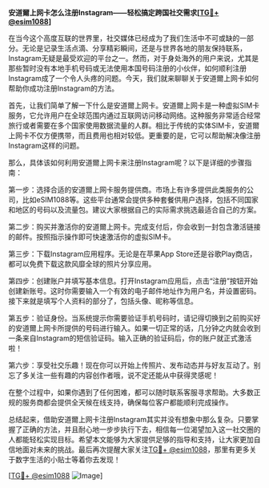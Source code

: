 **安道爾上网卡怎么注册Instagram——轻松搞定跨国社交需求[[TG💪+ @esim1088](https://t.me/s/esim1088)]**

在当今这个高度互联的世界里，社交媒体已经成为了我们生活中不可或缺的一部分。无论是记录生活点滴、分享精彩瞬间，还是与世界各地的朋友保持联系，Instagram无疑是最受欢迎的平台之一。然而，对于身处海外的用户来说，尤其是那些暂时没有本地手机号码或无法使用本国号码注册的小伙伴，如何顺利注册Instagram成了一个令人头疼的问题。今天，我们就来聊聊关于安道爾上网卡如何帮助你成功注册Instagram的方法。

首先，让我们简单了解一下什么是安道爾上网卡。安道爾上网卡是一种虚拟SIM卡服务，它允许用户在全球范围内通过互联网访问移动网络。这种服务非常适合经常旅行或者需要在多个国家使用数据流量的人群。相比于传统的实体SIM卡，安道爾上网卡不仅方便携带，而且费用也相对较低。更重要的是，它可以帮助解决像注册Instagram这样的问题。

那么，具体该如何利用安道爾上网卡来注册Instagram呢？以下是详细的步骤指南：

第一步：选择合适的安道爾上网卡服务提供商。市场上有许多提供此类服务的公司，比如eSIM1088等。这些平台通常会提供多种套餐供用户选择，包括不同国家和地区的号码以及流量包。建议大家根据自己的实际需求挑选最适合自己的方案。

第二步：购买并激活你的安道爾上网卡。完成支付后，你会收到一封包含激活链接的邮件。按照指示操作即可快速激活你的虚拟SIM卡。

第三步：下载Instagram应用程序。无论是在苹果App Store还是谷歌Play商店，都可以免费下载这款风靡全球的照片分享应用。

第四步：创建账户并填写基本信息。打开Instagram应用后，点击“注册”按钮开始创建新账号。这时你需要输入一个有效的电子邮件地址作为用户名，并设置密码。接下来就是填写个人资料的部分了，包括头像、昵称等信息。

第五步：验证身份。当系统提示你需要验证手机号码时，请记得切换到之前购买好的安道爾上网卡所提供的号码进行输入。如果一切正常的话，几分钟之内就会收到一条来自Instagram的短信验证码。输入正确的验证码后，你的账户就正式激活啦！

第六步：享受社交乐趣！现在你可以开始上传照片、发布动态并与好友互动了。别忘了多关注一些有趣的内容创作者哦，说不定还能从中获得灵感呢！

在整个过程中，如果你遇到了任何困难，都可以随时联系客服寻求帮助。大多数正规的服务商都会提供全天候在线支持，确保每位客户都能顺利完成操作。

总结起来，借助安道爾上网卡注册Instagram其实并没有想象中那么复杂。只要掌握了正确的方法，并且耐心地一步步执行下去，相信每一位渴望加入这一社交圈的人都能轻松实现目标。希望本文能够为大家提供足够的指导和支持，让大家更加自信地面对未来的挑战。最后再次提醒大家关注[TG💪+ @esim1088](https://t.me/s/esim1088)，那里有更多关于数字生活的小贴士等着你去发现！

[[TG💪+ @esim1088](https://t.me/s/esim1088) ![Image](https://i.postimg.cc/4NQfJmqS/Snipaste-2025-05-13-00-14-12.png)]